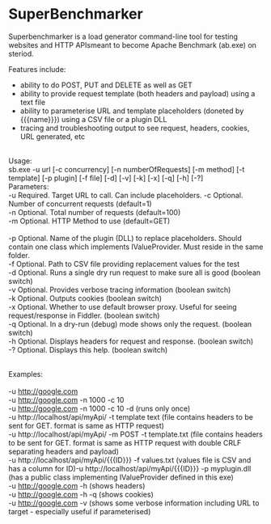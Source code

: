 SuperBenchmarker
================

Superbenchmarker is a load generator command-line tool for testing websites and HTTP APIsmeant to become Apache Benchmark (ab.exe) on steriod.

Features include:

* ability to do POST, PUT and DELETE as well as GET
* ability to provide request template (both headers and payload) using a text file
* ability to parameterise URL and template placeholders (doneted by {{{name}}}) using a CSV file or a plugin DLL
* tracing and troubleshooting output to see request, headers, cookies, URL generated, etc

<br/>
Usage:<br/>
sb.exe -u url [-c concurrency] [-n numberOfRequests] [-m method] [-t template] [-p plugin] [-f file] [-d]  [-v]  [-k]  [-x]  [-q]  [-h]  [-?]<br/>
Parameters:<br/>
 -u     Required. Target URL to call. Can include placeholders.<bre/>
 -c     Optional. Number of concurrent requests (default=1)<br/>
 -n     Optional. Total number of requests (default=100)<br/>
 -m     Optional. HTTP Method to use (default=GET)<br/><br/>
 -p     Optional. Name of the plugin (DLL) to replace placeholders. Should contain one class which implements IValueProvider. Must reside in the same folder.<br/>
 -f     Optional. Path to CSV file providing replacement values for the test<br/>
 -d     Optional. Runs a single dry run request to make sure all is good (boolean switch)<br/>
 -v     Optional. Provides verbose tracing information (boolean switch)<br/>
 -k     Optional. Outputs cookies (boolean switch)<br/>
 -x     Optional. Whether to use default browser proxy. Useful for seeing request/response in Fiddler. (boolean switch)<br/>
 -q     Optional. In a dry-run (debug) mode shows only the request. (boolean switch)<br/>
 -h     Optional. Displays headers for request and response. (boolean switch)<br/>
 -?     Optional. Displays this help. (boolean switch)<br/>
<br/>

Examples:<br/>
<br/>
-u http://google.com<br/>
-u http://google.com -n 1000 -c 10<br/>
-u http://google.com -n 1000 -c 10 -d (runs only once)<br/>
-u http://localhost/api/myApi/ -t template text (file contains headers to be sent for GET. format is same as HTTP request)<br/>
-u http://localhost/api/myApi/ -m POST -t template.txt (file contains headers to be sent for GET. format is same as HTTP request with double CRLF separating headers and payload)<br/>
-u http://localhost/api/myApi/{{{ID}}} -f values.txt (values file is CSV and has a column for ID)-u http://localhost/api/myApi/{{{ID}}} -p myplugin.dll (has a public class implementing IValueProvider defined in this exe)<br/>
-u http://google.com -h (shows headers)<br/>
-u http://google.com -h -q (shows cookies)<br/>
-u http://google.com -v (shows some verbose information including URL to target - especially useful if parameterised) <br/>

